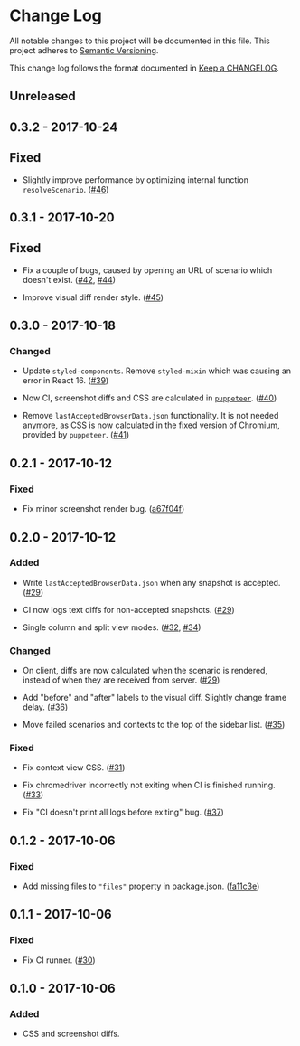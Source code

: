 # Change Log

All notable changes to this project will be documented in this file.
This project adheres to [Semantic Versioning].

This change log follows the format documented in [Keep a CHANGELOG].

[Semantic Versioning]: http://semver.org/
[Keep a CHANGELOG]: http://keepachangelog.com/

## Unreleased

## 0.3.2 - 2017-10-24

## Fixed

- Slightly improve performance by optimizing internal function `resolveScenario`.
  ([#46](https://github.com/tessereact/tessereact/pull/46))

## 0.3.1 - 2017-10-20

## Fixed

- Fix a couple of bugs, caused by opening an URL of scenario which doesn't exist.
  ([#42](https://github.com/tessereact/tessereact/pull/42),
  [#44](https://github.com/tessereact/tessereact/pull/44))

- Improve visual diff render style.
  ([#45](https://github.com/tessereact/tessereact/pull/45))

## 0.3.0 - 2017-10-18

### Changed

- Update `styled-components`. Remove `styled-mixin` which was causing an error
  in React 16.
  ([#39](https://github.com/tessereact/tessereact/pull/39))

- Now CI, screenshot diffs and CSS are calculated in [`puppeteer`](https://github.com/GoogleChrome/puppeteer).
  ([#40](https://github.com/tessereact/tessereact/pull/40))

- Remove `lastAcceptedBrowserData.json` functionality.
  It is not needed anymore, as CSS is now calculated in the fixed version of Chromium,
  provided by `puppeteer`.
  ([#41](https://github.com/tessereact/tessereact/pull/41))

## 0.2.1 - 2017-10-12

### Fixed

- Fix minor screenshot render bug.
  ([a67f04f](https://github.com/tessereact/tessereact/commit/a67f04f7abbc1d2c749c1c6e6443dd7a87f08732))

## 0.2.0 - 2017-10-12

### Added

- Write `lastAcceptedBrowserData.json` when any snapshot is accepted.
  ([#29](https://github.com/tessereact/tessereact/pull/29))

- CI now logs text diffs for non-accepted snapshots.
  ([#29](https://github.com/tessereact/tessereact/pull/29))

- Single column and split view modes.
  ([#32](https://github.com/tessereact/tessereact/pull/32),
  [#34](https://github.com/tessereact/tessereact/pull/34))

### Changed

- On client, diffs are now calculated when the scenario is rendered,
  instead of when they are received from server.
  ([#29](https://github.com/tessereact/tessereact/pull/29))

- Add "before" and "after" labels to the visual diff.
  Slightly change frame delay.
  ([#36](https://github.com/tessereact/tessereact/pull/36))

- Move failed scenarios and contexts to the top of the sidebar list.
  ([#35](https://github.com/tessereact/tessereact/pull/35))

### Fixed

- Fix context view CSS.
  ([#31](https://github.com/tessereact/tessereact/pull/31))

- Fix chromedriver incorrectly not exiting when CI is finished running.
  ([#33](https://github.com/tessereact/tessereact/pull/33))

- Fix "CI doesn't print all logs before exiting" bug.
  ([#37](https://github.com/tessereact/tessereact/pull/37))

## 0.1.2 - 2017-10-06

### Fixed

- Add missing files to `"files"` property in package.json.
  ([fa11c3e](https://github.com/tessereact/tessereact/commit/fa11c3ee62a1073088828ca227553922683607e7))

## 0.1.1 - 2017-10-06

### Fixed

- Fix CI runner. ([#30](https://github.com/tessereact/tessereact/pull/30))

## 0.1.0 - 2017-10-06

### Added

- CSS and screenshot diffs.
